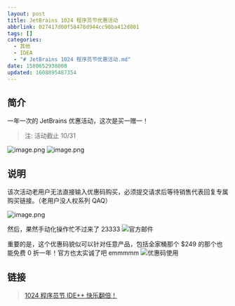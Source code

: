 ```yaml
---
layout: post
title: JetBrains 1024 程序员节优惠活动
abbrlink: 027417d00f58478d944cc98ba412d801
tags: []
categories:
  - 其他
  - IDEA
  - "# JetBrains 1024 程序员节优惠活动.md"
date: 1580652938008
updated: 1608895487354
---
```


## 简介

一年一次的 JetBrains 优惠活动，这次是买一赠一！

> 注: 活动截止 10/31

![image.png](https://i.loli.net/2019/10/24/b5AgNHKUhFmZ3xz.png)
![image.png](https://i.loli.net/2019/10/24/DVdJPEtZjwpQbiG.png)

## 说明

该次活动老用户无法直接输入优惠码购买，必须提交请求后等待销售代表回复专属购买链接。（老用户没人权系列 QAQ）

![image.png](https://i.loli.net/2019/10/24/gAKEG28p5erO4iM.png)

然后，果然手动化操作忙不过来了 23333
![官方邮件](https://cdn.jsdelivr.net/gh/rxliuli/img-bed/20191026114627.png)

重要的是，这个优惠码貌似可以针对任意产品，包括全家桶那个 $249 的那个也能免费 0 折一年！官方也太实诚了吧 emmmmm
![优惠码使用](https://cdn.jsdelivr.net/gh/rxliuli/img-bed/20191026115028.png)

## 链接

> [1024 程序员节 IDE++ 快乐翻倍！](https://www.jetbrains.com/zh-cn/lp/programmers-day/?tdsourcetag=s_pcqq_aiomsg)
